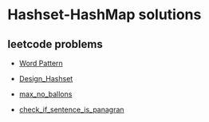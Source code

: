 # Hashset-HashMap solutions

## leetcode problems

- [Word Pattern](./Word_Pattern.md)

- [Design_Hashset](./Design_Hashset.md)

- [max_no_ballons](./max_no_ballons.md)

- [check_if_sentence_is_panagran](./check_if_sentence_is_panagran.md)
